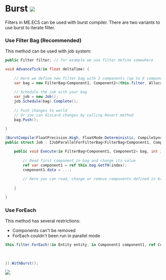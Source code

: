 # Burst [![](Logo-Tiny.png)](/../../#glossary)

Filters in ME.ECS can be used with burst compiler. There are two variants to use burst to iterate filter.

### Use Filter Bag (Recommended)

This method can be used with job system:
```csharp
public Filter filter; // for example we use filter define somewhere

void AdvanceTick(in float deltaTime) {
  
    // Here we define new filter bag with 2 components (up to 9 components)
    var bag = new FilterBag<Component1, Component2>(this.filter, Allocator.TempJob);
    
    // Schedule the job with your bag
    var job = new Job();
    job.Schedule(bag).Complete();
    
    // Push changes to world
    // Or you can discard changes by calling Revert method
    bag.Push();
  
}

[BurstCompile(FloatPrecision.High, FloatMode.Deterministic, CompileSynchronously = true, Debug = false)]
public struct Job : IJobParallelForFilterBag<FilterBag<Component1, Component2>> {

    public void Execute(in FilterBag<Component1, Component2> bag, int index) {
      
        // Read first component in bag and change its value
        ref var component1 = ref this.bag.GetT0(index);
        component1.data = ...;
        
        // Here you can read, change or remove components defined in bag
        
    }
  
}
```

### Use ForEach

This method has several restrictions: 
* Components can't be removed
* ForEach couldn't been run in parallel mode
```csharp
this.filter.ForEach((in Entity entity, in Component1 component1, ref Component2 component2) => {
    
    
    
}).WithBurst();
```

[![](Footer.png)](/../../#glossary)
